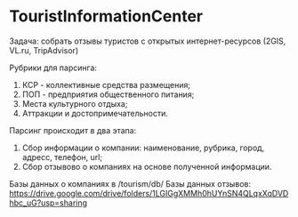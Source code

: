 # TouristInformationCenter
Задача: собрать отзывы туристов с открытых интернет-ресурсов (2GIS, VL.ru, TripAdvisor) 

Рубрики для парсинга:
  1. КСР - коллективные средства размещения;
  2. ПОП - предприятия общественного питания;
  3. Места культурного отдыха;
  4. Аттракции и достопримечательности.
  
Парсинг происходит в два этапа:
  1. Сбор информации о компании: наименование, рубрика, город, адресс, телефон, url;
  2. Сбор отзывово о компаниях на основе полученной информации.
  
Базы данных о компаниях в /tourism/db/
Базы данных отзывов: https://drive.google.com/drive/folders/1LGIGgXMMh0hUYnSN4QLqxXqDVDhbc_uG?usp=sharing

